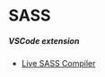 # SASS


##### VSCode extension
-   [Live SASS Compiler](https://marketplace.visualstudio.com/items?itemName=ritwickdey.live-sass)
